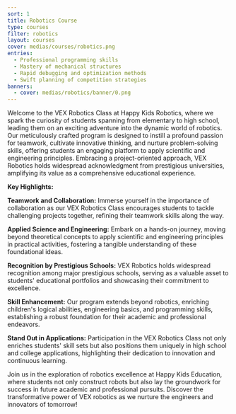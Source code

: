 ```yaml
---
sort: 1
title: Robotics Course
type: courses
filter: robotics
layout: courses
cover: medias/courses/robotics.png
entries:
  - Professional programming skills
  - Mastery of mechanical structures
  - Rapid debugging and optimization methods
  - Swift planning of competition strategies
banners:
  - cover: medias/robotics/banner/0.png
---
```


Welcome to the VEX Robotics Class at Happy Kids Robotics, where we spark the curiosity of students spanning from elementary to high school, leading them on an exciting adventure into the dynamic world of robotics. Our meticulously crafted program is designed to instill a profound passion for teamwork, cultivate innovative thinking, and nurture problem-solving skills, offering students an engaging platform to apply scientific and engineering principles. Embracing a project-oriented approach, VEX Robotics holds widespread acknowledgment from prestigious universities, amplifying its value as a comprehensive educational experience.

**Key Highlights:**

**Teamwork and Collaboration:**
Immerse yourself in the importance of collaboration as our VEX Robotics Class encourages students to tackle challenging projects together, refining their teamwork skills along the way.

**Applied Science and Engineering:**
Embark on a hands-on journey, moving beyond theoretical concepts to apply scientific and engineering principles in practical activities, fostering a tangible understanding of these foundational ideas.

**Recognition by Prestigious Schools:**
VEX Robotics holds widespread recognition among major prestigious schools, serving as a valuable asset to students' educational portfolios and showcasing their commitment to excellence.

**Skill Enhancement:**
Our program extends beyond robotics, enriching children's logical abilities, engineering basics, and programming skills, establishing a robust foundation for their academic and professional endeavors.

**Stand Out in Applications:**
Participation in the VEX Robotics Class not only enriches students' skill sets but also positions them uniquely in high school and college applications, highlighting their dedication to innovation and continuous learning.

Join us in the exploration of robotics excellence at Happy Kids Education, where students not only construct robots but also lay the groundwork for success in future academic and professional pursuits. Discover the transformative power of VEX robotics as we nurture the engineers and innovators of tomorrow!